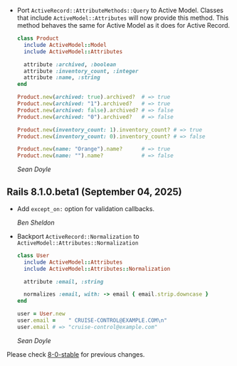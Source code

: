 *   Port `ActiveRecord::AttributeMethods::Query` to Active Model. Classes that include
    `ActiveModel::Attributes` will now provide this method. This method behaves
    the same for Active Model as it does for Active Record.

      ```ruby
      class Product
        include ActiveModel::Model
        include ActiveModel::Attributes

        attribute :archived, :boolean
        attribute :inventory_count, :integer
        attribute :name, :string
      end

      Product.new(archived: true).archived?  # => true
      Product.new(archived: "1").archived?   # => true
      Product.new(archived: false).archived? # => false
      Product.new(archived: "0").archived?   # => false

      Product.new(inventory_count: 1).inventory_count? # => true
      Product.new(inventory_count: 0).inventory_count? # => false

      Product.new(name: "Orange").name?      # => true
      Product.new(name: "").name?            # => false
      ```

    *Sean Doyle*

## Rails 8.1.0.beta1 (September 04, 2025) ##

*   Add `except_on:` option for validation callbacks.

    *Ben Sheldon*

*   Backport `ActiveRecord::Normalization` to `ActiveModel::Attributes::Normalization`

    ```ruby
    class User
      include ActiveModel::Attributes
      include ActiveModel::Attributes::Normalization

      attribute :email, :string

      normalizes :email, with: -> email { email.strip.downcase }
    end

    user = User.new
    user.email =    " CRUISE-CONTROL@EXAMPLE.COM\n"
    user.email # => "cruise-control@example.com"
    ```

    *Sean Doyle*

Please check [8-0-stable](https://github.com/rails/rails/blob/8-0-stable/activemodel/CHANGELOG.md) for previous changes.
